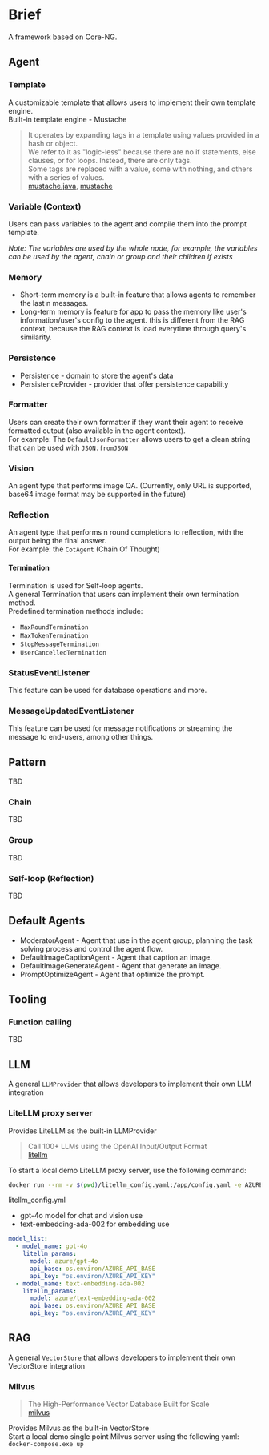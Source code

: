 # Brief
A framework based on Core-NG.

## Agent
### Template
A customizable template that allows users to implement their own template engine.  
Built-in template engine - Mustache
> It operates by expanding tags in a template using values provided in a hash or object.   
> We refer to it as "logic-less" because there are no if statements, else clauses, or for loops. Instead, there are only tags.   
> Some tags are replaced with a value, some with nothing, and others with a series of values.  
> [mustache.java](https://github.com/spullara/mustache.java), [mustache](https://mustache.github.io/mustache.5.html)
### Variable (Context)
Users can pass variables to the agent and compile them into the prompt template.

*Note: The variables are used by the whole node, for example, the variables can be used by the agent, chain or group and their children if exists*
### Memory
- Short-term memory is a built-in feature that allows agents to remember the last n messages.
- Long-term memory is feature for app to pass the memory like user's information/user's config to the agent. this is different from the RAG context, because the RAG context is load everytime through query's similarity.
### Persistence
- Persistence - domain to store the agent's data
- PersistenceProvider - provider that offer persistence capability
### Formatter
Users can create their own formatter if they want their agent to receive formatted output (also available in the agent context).  
For example: The `DefaultJsonFormatter` allows users to get a clean string that can be used with `JSON.fromJSON`
### Vision
An agent type that performs image QA. (Currently, only URL is supported, base64 image format may be supported in the future)
### Reflection
An agent type that performs n round completions to reflection, with the output being the final answer.  
For example: the `CotAgent` (Chain Of Thought)
#### Termination
Termination is used for Self-loop agents.  
A general Termination that users can implement their own termination method.  
Predefined termination methods include:
- `MaxRoundTermination`
- `MaxTokenTermination`
- `StopMessageTermination`
- `UserCancelledTermination`
### StatusEventListener
This feature can be used for database operations and more.
### MessageUpdatedEventListener
This feature can be used for message notifications or streaming the message to end-users, among other things.
## Pattern
TBD
### Chain
TBD
### Group
TBD
### Self-loop (Reflection)
TBD
## Default Agents
- ModeratorAgent - Agent that use in the agent group, planning the task solving process and control the agent flow.
- DefaultImageCaptionAgent - Agent that caption an image.
- DefaultImageGenerateAgent - Agent that generate an image.
- PromptOptimizeAgent - Agent that optimize the prompt.
## Tooling
### Function calling
TBD
## LLM
A general `LLMProvider` that allows developers to implement their own LLM integration
### LiteLLM proxy server
Provides LiteLLM as the built-in LLMProvider
> Call 100+ LLMs using the OpenAI Input/Output Format  
> [litellm](https://litellm.vercel.app/)  

To start a local demo LiteLLM proxy server, use the following command:
```bash  
docker run --rm -v $(pwd)/litellm_config.yaml:/app/config.yaml -e AZURE_API_KEY=your-api-key -e AZURE_API_BASE=your-azure-endpoint -p 4000:4000 ghcr.io/berriai/litellm:main-latest --config /app/config.yaml  
```  
litellm_config.yml
- gpt-4o model for chat and vision use
- text-embedding-ada-002 for embedding use
```yaml  
model_list:  
  - model_name: gpt-4o  
    litellm_params:  
      model: azure/gpt-4o  
      api_base: os.environ/AZURE_API_BASE  
      api_key: "os.environ/AZURE_API_KEY"  
  - model_name: text-embedding-ada-002  
    litellm_params:  
      model: azure/text-embedding-ada-002  
      api_base: os.environ/AZURE_API_BASE  
      api_key: "os.environ/AZURE_API_KEY"  
```  
## RAG
A general `VectorStore` that allows developers to implement their own VectorStore integration
### Milvus
> The High-Performance Vector Database Built for Scale  
> [milvus](https://milvus.io/)  

Provides Milvus as the built-in VectorStore  
Start a local demo single point Milvus server using the following yaml:
`docker-compose.exe up`